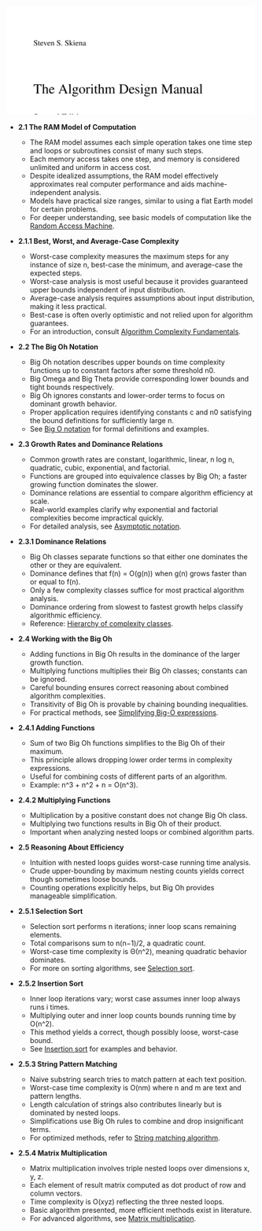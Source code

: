 ![ADM-book-algorithm-design-manual](ADM-book-algorithm-design-manual.best.png)

- **2.1 The RAM Model of Computation**
  - The RAM model assumes each simple operation takes one time step and loops or subroutines consist of many such steps.
  - Each memory access takes one step, and memory is considered unlimited and uniform in access cost.
  - Despite idealized assumptions, the RAM model effectively approximates real computer performance and aids machine-independent analysis.
  - Models have practical size ranges, similar to using a flat Earth model for certain problems.
  - For deeper understanding, see basic models of computation like the [Random Access Machine](https://en.wikipedia.org/wiki/Random-access_machine).

- **2.1.1 Best, Worst, and Average-Case Complexity**
  - Worst-case complexity measures the maximum steps for any instance of size n, best-case the minimum, and average-case the expected steps.
  - Worst-case analysis is most useful because it provides guaranteed upper bounds independent of input distribution.
  - Average-case analysis requires assumptions about input distribution, making it less practical.
  - Best-case is often overly optimistic and not relied upon for algorithm guarantees.
  - For an introduction, consult [Algorithm Complexity Fundamentals](https://www.geeksforgeeks.org/analysis-of-algorithms-set-1-asymptotic-analysis/).

- **2.2 The Big Oh Notation**
  - Big Oh notation describes upper bounds on time complexity functions up to constant factors after some threshold n0.
  - Big Omega and Big Theta provide corresponding lower bounds and tight bounds respectively.
  - Big Oh ignores constants and lower-order terms to focus on dominant growth behavior.
  - Proper application requires identifying constants c and n0 satisfying the bound definitions for sufficiently large n.
  - See [Big O notation](https://en.wikipedia.org/wiki/Big_O_notation) for formal definitions and examples.

- **2.3 Growth Rates and Dominance Relations**
  - Common growth rates are constant, logarithmic, linear, n log n, quadratic, cubic, exponential, and factorial.
  - Functions are grouped into equivalence classes by Big Oh; a faster growing function dominates the slower.
  - Dominance relations are essential to compare algorithm efficiency at scale.
  - Real-world examples clarify why exponential and factorial complexities become impractical quickly.
  - For detailed analysis, see [Asymptotic notation](https://cs.stackexchange.com/questions/4625/different-complexity-classes-explained-with-real-life-examples).

- **2.3.1 Dominance Relations**
  - Big Oh classes separate functions so that either one dominates the other or they are equivalent.
  - Dominance defines that f(n) = O(g(n)) when g(n) grows faster than or equal to f(n).
  - Only a few complexity classes suffice for most practical algorithm analysis.
  - Dominance ordering from slowest to fastest growth helps classify algorithmic efficiency.
  - Reference: [Hierarchy of complexity classes](https://en.wikipedia.org/wiki/Time_complexity#Hierarchy_theorems).

- **2.4 Working with the Big Oh**
  - Adding functions in Big Oh results in the dominance of the larger growth function.
  - Multiplying functions multiplies their Big Oh classes; constants can be ignored.
  - Careful bounding ensures correct reasoning about combined algorithm complexities.
  - Transitivity of Big Oh is provable by chaining bounding inequalities.
  - For practical methods, see [Simplifying Big-O expressions](https://www.bigocheatsheet.com/).

- **2.4.1 Adding Functions**
  - Sum of two Big Oh functions simplifies to the Big Oh of their maximum.
  - This principle allows dropping lower order terms in complexity expressions.
  - Useful for combining costs of different parts of an algorithm.
  - Example: n^3 + n^2 + n = O(n^3).

- **2.4.2 Multiplying Functions**
  - Multiplication by a positive constant does not change Big Oh class.
  - Multiplying two functions results in Big Oh of their product.
  - Important when analyzing nested loops or combined algorithm parts.

- **2.5 Reasoning About Efficiency**
  - Intuition with nested loops guides worst-case running time analysis.
  - Crude upper-bounding by maximum nesting counts yields correct though sometimes loose bounds.
  - Counting operations explicitly helps, but Big Oh provides manageable simplification.

- **2.5.1 Selection Sort**
  - Selection sort performs n iterations; inner loop scans remaining elements.
  - Total comparisons sum to n(n−1)/2, a quadratic count.
  - Worst-case time complexity is Θ(n^2), meaning quadratic behavior dominates.
  - For more on sorting algorithms, see [Selection sort](https://en.wikipedia.org/wiki/Selection_sort).

- **2.5.2 Insertion Sort**
  - Inner loop iterations vary; worst case assumes inner loop always runs i times.
  - Multiplying outer and inner loop counts bounds running time by O(n^2).
  - This method yields a correct, though possibly loose, worst-case bound.
  - See [Insertion sort](https://en.wikipedia.org/wiki/Insertion_sort) for examples and behavior.

- **2.5.3 String Pattern Matching**
  - Naive substring search tries to match pattern at each text position.
  - Worst-case time complexity is O(nm) where n and m are text and pattern lengths.
  - Length calculation of strings also contributes linearly but is dominated by nested loops.
  - Simplifications use Big Oh rules to combine and drop insignificant terms.
  - For optimized methods, refer to [String matching algorithm](https://en.wikipedia.org/wiki/String_matching).

- **2.5.4 Matrix Multiplication**
  - Matrix multiplication involves triple nested loops over dimensions x, y, z.
  - Each element of result matrix computed as dot product of row and column vectors.
  - Time complexity is O(xyz) reflecting the three nested loops.
  - Basic algorithm presented, more efficient methods exist in literature.
  - For advanced algorithms, see [Matrix multiplication](https://en.wikipedia.org/wiki/Matrix_multiplication_algorithm).
